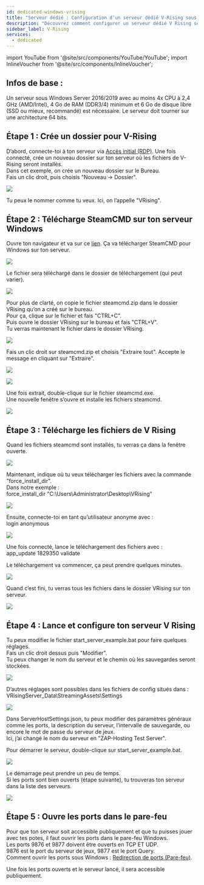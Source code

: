 ```yaml
---
id: dedicated-windows-vrising
title: "Serveur dédié : Configuration d’un serveur dédié V-Rising sous Windows"
description: "Découvrez comment configurer un serveur dédié V Rising sous Windows pour des performances de jeu optimales et une gestion facile → En savoir plus maintenant"
sidebar_label: V-Rising
services:
  - dedicated
---
```


import YouTube from '@site/src/components/YouTube/YouTube';
import InlineVoucher from '@site/src/components/InlineVoucher';

<YouTube videoId="to2ghqNpGLA" imageSrc="https://screensaver01.zap-hosting.com/index.php/s/yCRYqJAjTTp4YFf/preview" title="Comment configurer un serveur dédié V RISING sous Windows !" description="Tu comprends mieux en voyant les choses en action ? On a ce qu’il te faut ! Plonge dans notre vidéo qui te décompose tout ça. Que tu sois pressé ou que tu préfères apprendre de la manière la plus cool possible !" />

<InlineVoucher />

## Infos de base :  
Un serveur sous Windows Server 2016/2019 avec au moins 4x CPU à 2,4 GHz (AMD/Intel), 4 Go de RAM (DDR3/4) minimum et 6 Go de disque libre (SSD ou mieux, recommandé) est nécessaire. Le serveur doit tourner sur une architecture 64 bits.

## Étape 1 : Crée un dossier pour V-Rising

D’abord, connecte-toi à ton serveur via [Accès initial (RDP)](vserver-windows-userdp.md). Une fois connecté, crée un nouveau dossier sur ton serveur où les fichiers de V-Rising seront installés.  
Dans cet exemple, on crée un nouveau dossier sur le Bureau.  
Fais un clic droit, puis choisis "Nouveau -> Dossier".

![](https://screensaver01.zap-hosting.com/index.php/s/SzB3TgsSkHRAaAB/preview)

Tu peux le nommer comme tu veux. Ici, on l’appelle "VRising".

## Étape 2 : Télécharge SteamCMD sur ton serveur Windows

Ouvre ton navigateur et va sur ce [lien](https://steamcdn-a.akamaihd.net/client/installer/steamcmd.zip). Ça va télécharger SteamCMD pour Windows sur ton serveur.

![](https://screensaver01.zap-hosting.com/index.php/s/oHSse2fToxxTpCt/preview)

Le fichier sera téléchargé dans le dossier de téléchargement (qui peut varier).

![](https://screensaver01.zap-hosting.com/index.php/s/35r8Dm49xcdwfq4/preview)

Pour plus de clarté, on copie le fichier steamcmd.zip dans le dossier VRising qu’on a créé sur le bureau.  
Pour ça, clique sur le fichier et fais "CTRL+C".  
Puis ouvre le dossier VRising sur le bureau et fais "CTRL+V".  
Tu verras maintenant le fichier dans le dossier VRising.

![](https://screensaver01.zap-hosting.com/index.php/s/kKGt3gy2yDQXSLx/preview)

Fais un clic droit sur steamcmd.zip et choisis "Extraire tout". Accepte le message en cliquant sur "Extraire".

![](https://screensaver01.zap-hosting.com/index.php/s/SHsNeRy4RbEenDX/preview)

![](https://screensaver01.zap-hosting.com/index.php/s/y5ef3ncPgYMTzFw/preview)

Une fois extrait, double-clique sur le fichier steamcmd.exe.  
Une nouvelle fenêtre s’ouvre et installe les fichiers steamcmd.

![](https://screensaver01.zap-hosting.com/index.php/s/TC2KAbWaCHEeZiF/preview)

## Étape 3 : Télécharge les fichiers de V Rising

Quand les fichiers steamcmd sont installés, tu verras ça dans la fenêtre ouverte.

![](https://screensaver01.zap-hosting.com/index.php/s/GAb4TgCNbpiW2F2/preview)

Maintenant, indique où tu veux télécharger les fichiers avec la commande "force_install_dir".  
Dans notre exemple :  
force_install_dir "C:\Users\Administrator\Desktop\VRising"

![](https://screensaver01.zap-hosting.com/index.php/s/DeNFAWGLLnKq7pr/preview)

Ensuite, connecte-toi en tant qu’utilisateur anonyme avec :  
login anonymous

![](https://screensaver01.zap-hosting.com/index.php/s/pq74iCW6E2k8Sid/preview)

Une fois connecté, lance le téléchargement des fichiers avec :  
app_update 1829350 validate

Le téléchargement va commencer, ça peut prendre quelques minutes.

![](https://screensaver01.zap-hosting.com/index.php/s/6XX8wtekd89PJec/preview)

Quand c’est fini, tu verras tous les fichiers dans le dossier VRising sur ton serveur.

![](https://screensaver01.zap-hosting.com/index.php/s/y9Gx9ANEpgbpESy/preview)

## Étape 4 : Lance et configure ton serveur V Rising

Tu peux modifier le fichier start_server_example.bat pour faire quelques réglages.  
Fais un clic droit dessus puis "Modifier".  
Tu peux changer le nom du serveur et le chemin où les sauvegardes seront stockées.

![](https://screensaver01.zap-hosting.com/index.php/s/zpEw92o7eQG9P2a/preview)

D’autres réglages sont possibles dans les fichiers de config situés dans :  
VRisingServer_Data\StreamingAssets\Settings

![](https://screensaver01.zap-hosting.com/index.php/s/9TtQm6Yp8g3y5HH/preview)

Dans ServerHostSettings.json, tu peux modifier des paramètres généraux comme les ports, la description du serveur, l’intervalle de sauvegarde, ou encore le mot de passe du serveur de jeux.  
Ici, j’ai changé le nom du serveur en "ZAP-Hosting Test Server".

Pour démarrer le serveur, double-clique sur start_server_example.bat.

![](https://screensaver01.zap-hosting.com/index.php/s/gzs85C4HRy9MPTy/preview)

Le démarrage peut prendre un peu de temps.  
Si les ports sont bien ouverts (étape suivante), tu trouveras ton serveur dans la liste des serveurs.

![](https://screensaver01.zap-hosting.com/index.php/s/S9mM8KNzsFARmQW/preview)

## Étape 5 : Ouvre les ports dans le pare-feu

Pour que ton serveur soit accessible publiquement et que tu puisses jouer avec tes potes, il faut ouvrir les ports dans le pare-feu Windows.  
Les ports 9876 et 9877 doivent être ouverts en TCP ET UDP.  
9876 est le port du serveur de jeux, 9877 est le port Query.  
Comment ouvrir les ports sous Windows : [Redirection de ports (Pare-feu)](vserver-windows-port.md).

Une fois les ports ouverts et le serveur lancé, il sera accessible publiquement.

<InlineVoucher />
